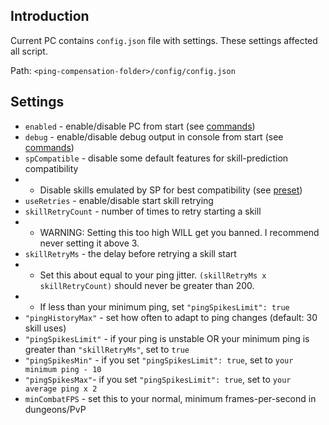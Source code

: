 ## Introduction

Current PC contains `config.json` file with settings. These settings affected all script.

Path: `<ping-compensation-folder>/config/config.json`

## Settings
* `enabled` - enable/disable PC from start (see [commands](https://github.com/Mister-Kay/ping-compensation/blob/master/docs/commands.md))
* `debug` - enable/disable debug output in console from start (see [commands](https://github.com/Mister-Kay/ping-compensation/blob/master/docs/commands.md))
* `spCompatible` - disable some default features for skill-prediction compatibility
* * Disable skills emulated by SP for best compatibility (see [preset](https://github.com/Mister-Kay/ping-compensation/blob/master/docs/preset.md))
* `useRetries` - enable/disable start skill retrying
* `skillRetryCount` - number of times to retry starting a skill
* * WARNING: Setting this too high WILL get you banned. I recommend never setting it above 3.
* `skillRetryMs` - the delay before retrying a skill start 
* * Set this about equal to your ping jitter. `(skillRetryMs x skillRetryCount)` should never be greater than 200.
* * If less than your minimum ping, set `"pingSpikesLimit": true`
* `"pingHistoryMax"` - set how often to adapt to ping changes (default: 30 skill uses)
* `"pingSpikesLimit"` - if your ping is unstable OR your minimum ping is greater than `"skillRetryMs"`, set to `true`
* `"pingSpikesMin"` - if you set `"pingSpikesLimit": true`, set to `your minimum ping - 10`
* `"pingSpikesMax"`- if you set `"pingSpikesLimit": true`, set to `your average ping x 2`
* `minCombatFPS` - set this to your normal, minimum frames-per-second in dungeons/PvP